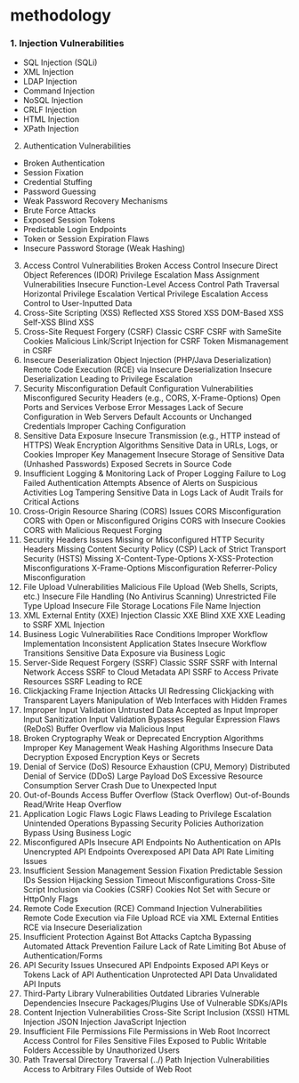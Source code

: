 # methodology

### 1. Injection Vulnerabilities
- SQL Injection (SQLi)
- XML Injection
- LDAP Injection
- Command Injection
- NoSQL Injection
- CRLF Injection
- HTML Injection
- XPath Injection
2. Authentication Vulnerabilities
- Broken Authentication
- Session Fixation
- Credential Stuffing
- Password Guessing
- Weak Password Recovery Mechanisms
- Brute Force Attacks
- Exposed Session Tokens
- Predictable Login Endpoints
- Token or Session Expiration Flaws
- Insecure Password Storage (Weak Hashing)
3. Access Control Vulnerabilities
Broken Access Control
Insecure Direct Object References (IDOR)
Privilege Escalation
Mass Assignment Vulnerabilities
Insecure Function-Level Access Control
Path Traversal
Horizontal Privilege Escalation
Vertical Privilege Escalation
Access Control to User-Inputted Data
4. Cross-Site Scripting (XSS)
Reflected XSS
Stored XSS
DOM-Based XSS
Self-XSS
Blind XSS
5. Cross-Site Request Forgery (CSRF)
Classic CSRF
CSRF with SameSite Cookies
Malicious Link/Script Injection for CSRF
Token Mismanagement in CSRF
6. Insecure Deserialization
Object Injection (PHP/Java Deserialization)
Remote Code Execution (RCE) via Insecure Deserialization
Insecure Deserialization Leading to Privilege Escalation
7. Security Misconfiguration
Default Configuration Vulnerabilities
Misconfigured Security Headers (e.g., CORS, X-Frame-Options)
Open Ports and Services
Verbose Error Messages
Lack of Secure Configuration in Web Servers
Default Accounts or Unchanged Credentials
Improper Caching Configuration
8. Sensitive Data Exposure
Insecure Transmission (e.g., HTTP instead of HTTPS)
Weak Encryption Algorithms
Sensitive Data in URLs, Logs, or Cookies
Improper Key Management
Insecure Storage of Sensitive Data (Unhashed Passwords)
Exposed Secrets in Source Code
9. Insufficient Logging & Monitoring
Lack of Proper Logging
Failure to Log Failed Authentication Attempts
Absence of Alerts on Suspicious Activities
Log Tampering
Sensitive Data in Logs
Lack of Audit Trails for Critical Actions
10. Cross-Origin Resource Sharing (CORS) Issues
CORS Misconfiguration
CORS with Open or Misconfigured Origins
CORS with Insecure Cookies
CORS with Malicious Request Forging
11. Security Headers Issues
Missing or Misconfigured HTTP Security Headers
Missing Content Security Policy (CSP)
Lack of Strict Transport Security (HSTS)
Missing X-Content-Type-Options
X-XSS-Protection Misconfigurations
X-Frame-Options Misconfiguration
Referrer-Policy Misconfiguration
12. File Upload Vulnerabilities
Malicious File Upload (Web Shells, Scripts, etc.)
Insecure File Handling (No Antivirus Scanning)
Unrestricted File Type Upload
Insecure File Storage Locations
File Name Injection
13. XML External Entity (XXE) Injection
Classic XXE
Blind XXE
XXE Leading to SSRF
XML Injection
14. Business Logic Vulnerabilities
Race Conditions
Improper Workflow Implementation
Inconsistent Application States
Insecure Workflow Transitions
Sensitive Data Exposure via Business Logic
15. Server-Side Request Forgery (SSRF)
Classic SSRF
SSRF with Internal Network Access
SSRF to Cloud Metadata API
SSRF to Access Private Resources
SSRF Leading to RCE
16. Clickjacking
Frame Injection Attacks
UI Redressing
Clickjacking with Transparent Layers
Manipulation of Web Interfaces with Hidden Frames
17. Improper Input Validation
Untrusted Data Accepted as Input
Improper Input Sanitization
Input Validation Bypasses
Regular Expression Flaws (ReDoS)
Buffer Overflow via Malicious Input
18. Broken Cryptography
Weak or Deprecated Encryption Algorithms
Improper Key Management
Weak Hashing Algorithms
Insecure Data Decryption
Exposed Encryption Keys or Secrets
19. Denial of Service (DoS)
Resource Exhaustion (CPU, Memory)
Distributed Denial of Service (DDoS)
Large Payload DoS
Excessive Resource Consumption
Server Crash Due to Unexpected Input
20. Out-of-Bounds Access
Buffer Overflow (Stack Overflow)
Out-of-Bounds Read/Write
Heap Overflow
21. Application Logic Flaws
Logic Flaws Leading to Privilege Escalation
Unintended Operations
Bypassing Security Policies
Authorization Bypass Using Business Logic
22. Misconfigured APIs
Insecure API Endpoints
No Authentication on APIs
Unencrypted API Endpoints
Overexposed API Data
API Rate Limiting Issues
23. Insufficient Session Management
Session Fixation
Predictable Session IDs
Session Hijacking
Session Timeout Misconfigurations
Cross-Site Script Inclusion via Cookies (CSRF)
Cookies Not Set with Secure or HttpOnly Flags
24. Remote Code Execution (RCE)
Command Injection Vulnerabilities
Remote Code Execution via File Upload
RCE via XML External Entities
RCE via Insecure Deserialization
25. Insufficient Protection Against Bot Attacks
Captcha Bypassing
Automated Attack Prevention Failure
Lack of Rate Limiting
Bot Abuse of Authentication/Forms
26. API Security Issues
Unsecured API Endpoints
Exposed API Keys or Tokens
Lack of API Authentication
Unprotected API Data
Unvalidated API Inputs
27. Third-Party Library Vulnerabilities
Outdated Libraries
Vulnerable Dependencies
Insecure Packages/Plugins
Use of Vulnerable SDKs/APIs
28. Content Injection Vulnerabilities
Cross-Site Script Inclusion (XSSI)
HTML Injection
JSON Injection
JavaScript Injection
29. Insufficient File Permissions
File Permissions in Web Root
Incorrect Access Control for Files
Sensitive Files Exposed to Public
Writable Folders Accessible by Unauthorized Users
30. Path Traversal
Directory Traversal (../)
Path Injection Vulnerabilities
Access to Arbitrary Files Outside of Web Root
